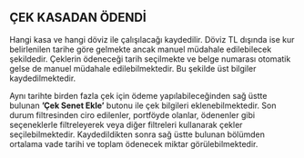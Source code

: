 ## ÇEK KASADAN ÖDENDİ 
Hangi kasa ve hangi döviz ile çalışılacağı kaydedilir. Döviz TL dışında ise kur belirlenilen tarihe göre gelmekte ancak manuel müdahale edilebilecek şekildedir.  Çeklerin ödeneceği tarih seçilmekte ve belge numarası otomatik gelse de manuel müdahale edilebilmektedir. Bu şekilde üst bilgiler kaydedilmektedir. 

Aynı tarihte birden fazla çek için ödeme yapılabileceğinden sağ üstte bulunan **’Çek Senet Ekle’** butonu ile çek bilgileri eklenebilmektedir. Son durum filtresinden ciro edilenler, portföyde olanlar, ödenenler gibi seçeneklerle filtreleyerek veya diğer filtreleri kullanarak çekler seçilebilmektedir. Kaydedildikten sonra sağ üstte bulunan bölümden ortalama vade tarihi ve toplam ödenecek miktar görülebilmektedir. 
